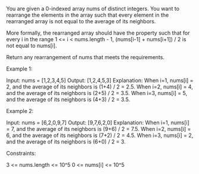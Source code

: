You are given a 0-indexed array nums of distinct integers. You want to
rearrange the elements in the array such that every element in the rearranged
array is not equal to the average of its neighbors.

More formally, the rearranged array should have the property such that for
every i in the range 1 <= i < nums.length - 1, (nums[i-1] + nums[i+1]) / 2 is
not equal to nums[i].

Return any rearrangement of nums that meets the requirements.


Example 1:


Input: nums = [1,2,3,4,5]
Output: [1,2,4,5,3]
Explanation:
When i=1, nums[i] = 2, and the average of its neighbors is (1+4) / 2 = 2.5.
When i=2, nums[i] = 4, and the average of its neighbors is (2+5) / 2 = 3.5.
When i=3, nums[i] = 5, and the average of its neighbors is (4+3) / 2 = 3.5.


Example 2:


Input: nums = [6,2,0,9,7]
Output: [9,7,6,2,0]
Explanation:
When i=1, nums[i] = 7, and the average of its neighbors is (9+6) / 2 = 7.5.
When i=2, nums[i] = 6, and the average of its neighbors is (7+2) / 2 = 4.5.
When i=3, nums[i] = 2, and the average of its neighbors is (6+0) / 2 = 3.



Constraints:


3 <= nums.length <= 10^5
0 <= nums[i] <= 10^5




